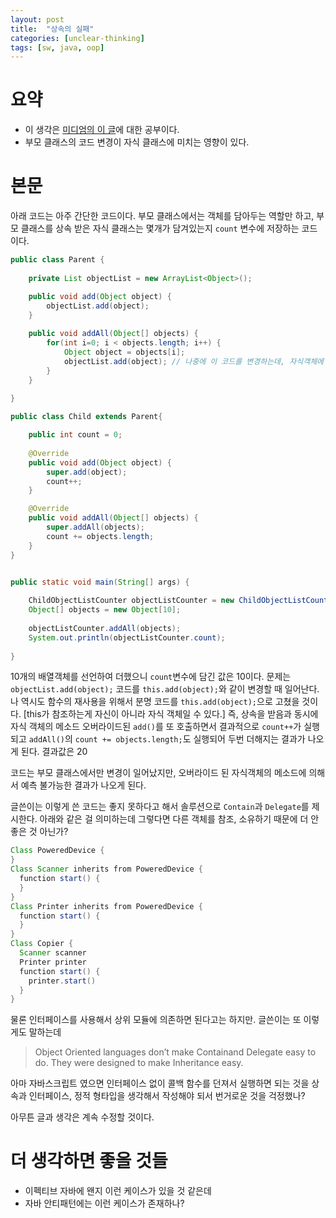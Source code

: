 ```yaml
---
layout: post
title:  "상속의 실패"
categories: [unclear-thinking] 
tags: [sw, java, oop]
---
```


# 요약
* 이 생각은 [미디엄의 이 글](https://medium.com/@cscalfani/goodbye-object-oriented-programming-a59cda4c0e53)에 대한 공부이다.
* 부모 클래스의 코드 변경이 자식 클래스에 미치는 영향이 있다.

# 본문
아래 코드는 아주 간단한 코드이다. 부모 클래스에서는 객체를 담아두는 역할만 하고, 부모 클래스를 상속 받은 자식 클래스는 몇개가 담겨있는지 `count` 변수에 저장하는 코드이다.

```java
public class Parent {
	
	private List objectList = new ArrayList<Object>();

	public void add(Object object) {
		objectList.add(object);
	}
	
	public void addAll(Object[] objects) {
		for(int i=0; i < objects.length; i++) {
			Object object = objects[i];
			objectList.add(object); // 나중에 이 코드를 변경하는데, 자식객체에 까지 영향을 미친다.
		}
	}
	
}

public class Child extends Parent{

	public int count = 0;
	
	@Override
	public void add(Object object) {
		super.add(object);
		count++;
	}

	@Override
	public void addAll(Object[] objects) {
		super.addAll(objects);
		count += objects.length;
	}
}


public static void main(String[] args) {
    
    ChildObjectListCounter objectListCounter = new ChildObjectListCounter();
    Object[] objects = new Object[10];
    
    objectListCounter.addAll(objects);
    System.out.println(objectListCounter.count);
    
}
```

10개의 배열객체를 선언하여 더했으니 `count`변수에 담긴 값은 10이다. 문제는 `objectList.add(object);` 코드를 `this.add(object);`와 같이 변경할 때 일어난다. 나 역시도 함수의 재사용을 위해서 분명 코드를 `this.add(object);`으로 고쳤을 것이다. [this가 참조하는게 자신이 아니라 자식 객체일 수 있다.] 즉, 상속을 받음과 동시에 자식 객체의 메소드 오버라이드된 `add()`를 또 호출하면서 결과적으로 `count++`가 실행되고 `addAll()`의 `count += objects.length;`도 실행되어 두번 더해지는 결과가 나오게 된다. 결과값은 20

코드는 부모 클래스에서만 변경이 일어났지만, 오버라이드 된 자식객체의 메소드에 의해서 예측 불가능한 결과가 나오게 된다.

글쓴이는 이렇게 쓴 코드는 좋지 못하다고 해서 솔루션으로 `Contain`과 `Delegate`를 제시한다. 아래와 같은 걸 의미하는데 그렇다면 다른 객체를 참조, 소유하기 때문에 더 안좋은 것 아닌가?

```java
Class PoweredDevice {
}
Class Scanner inherits from PoweredDevice {
  function start() {
  }
}
Class Printer inherits from PoweredDevice {
  function start() {
  }
}
Class Copier {
  Scanner scanner
  Printer printer
  function start() {
    printer.start()
  }
}
```

물론 인터페이스를 사용해서 상위 모듈에 의존하면 된다고는 하지만. 글쓴이는 또 이렇게도 말하는데

> Object Oriented languages don’t make Containand Delegate easy to do. They were designed to make Inheritance easy.

아마 자바스크립트 였으면 인터페이스 없이 콜백 함수를 던져서 실행하면 되는 것을 상속과 인터페이스, 정적 형타입을 생각해서 작성해야 되서 번거로운 것을 걱정했나?


아무튼 글과 생각은 계속 수정할 것이다.


# 더 생각하면 좋을 것들
* 이펙티브 자바에 왠지 이런 케이스가 있을 것 같은데
* 자바 안티패턴에는 이런 케이스가 존재하나?
